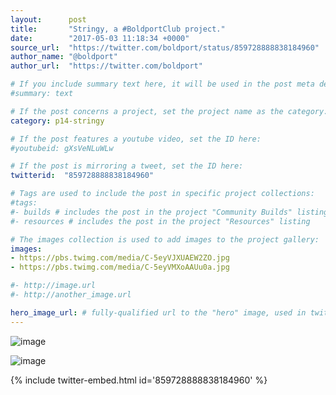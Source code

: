 ```yaml
---
layout:      post
title:       "Stringy, a #BoldportClub project."
date:        "2017-05-03 11:18:34 +0000"
source_url:  "https://twitter.com/boldport/status/859728888838184960"
author_name: "@boldport"
author_url:  "https://twitter.com/boldport"

# If you include summary text here, it will be used in the post meta description instead of an excerpt from the post body
#summary: text

# If the post concerns a project, set the project name as the category:
category: p14-stringy

# If the post features a youtube video, set the ID here:
#youtubeid: gXsVeNLuWLw

# If the post is mirroring a tweet, set the ID here:
twitterid:  "859728888838184960"

# Tags are used to include the post in specific project collections:
#tags:
#- builds # includes the post in the project "Community Builds" listing
#- resources # includes the post in the project "Resources" listing

# The images collection is used to add images to the project gallery:
images:
- https://pbs.twimg.com/media/C-5eyVJXUAEW2ZO.jpg
- https://pbs.twimg.com/media/C-5eyVMXoAAUu0a.jpg

#- http://image.url
#- http://another_image.url

hero_image_url: # fully-qualified url to the "hero" image, used in twitter cards for example
---
```


![image](https://pbs.twimg.com/media/C-5eyVJXUAEW2ZO.jpg)

![image](https://pbs.twimg.com/media/C-5eyVMXoAAUu0a.jpg)

{% include twitter-embed.html id='859728888838184960' %}


